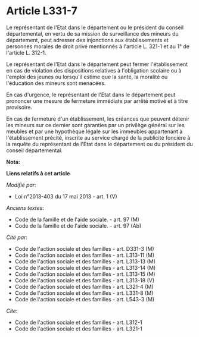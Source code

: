 # Article L331-7

Le représentant de l'Etat dans le département ou le président du conseil départemental, en vertu de sa mission de
surveillance des mineurs du département, peut adresser des injonctions aux établissements et personnes morales de droit privé
mentionnés à l'article L. 321-1 et au 1° de l'article L. 312-1. 

Le représentant de l'Etat dans le département peut fermer l'établissement en cas de violation des dispositions relatives à
l'obligation scolaire ou à l'emploi des jeunes ou lorsqu'il estime que la santé, la moralité ou l'éducation des mineurs sont
menacées. 

En cas d'urgence, le représentant de l'Etat dans le département peut prononcer une mesure de fermeture immédiate par arrêté
motivé et à titre provisoire. 

En cas de fermeture d'un établissement, les créances que peuvent détenir les mineurs sur ce dernier sont garanties par un
privilège général sur les meubles et par une hypothèque légale sur les immeubles appartenant à l'établissement précité,
inscrite au service chargé de la publicité foncière à la requête du représentant de l'Etat dans le département ou du
président du conseil départemental.

**Nota:**



**Liens relatifs à cet article**

_Modifié par_:

  - Loi n°2013-403 du 17 mai 2013 - art. 1 (V)

_Anciens textes_:

  - Code de la famille et de l'aide sociale. - art. 97 (M)
  - Code de la famille et de l'aide sociale. - art. 97 (Ab)

_Cité par_:

  - Code de l'action sociale et des familles - art. D331-3 (M)
  - Code de l'action sociale et des familles - art. L313-11 (M)
  - Code de l'action sociale et des familles - art. L313-13 (M)
  - Code de l'action sociale et des familles - art. L313-14 (M)
  - Code de l'action sociale et des familles - art. L313-15 (M)
  - Code de l'action sociale et des familles - art. L313-18 (V)
  - Code de l'action sociale et des familles - art. L321-4 (M)
  - Code de l'action sociale et des familles - art. L331-8 (M)
  - Code de l'action sociale et des familles - art. L543-3 (M)

_Cite_:

  - Code de l'action sociale et des familles - art. L312-1
  - Code de l'action sociale et des familles - art. L321-1
